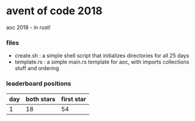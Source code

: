 # avent of code 2018
aoc 2018 - in rust!

### files
- create.sh : a simple shell script that initializes directories for all 25 days
- template.rs : a simple main.rs template for aoc, with imports collections stuff and ordering

### leaderboard positions
  |day|both stars|first star|
  |---|----------|----------|
  |  1|        18|        54|
